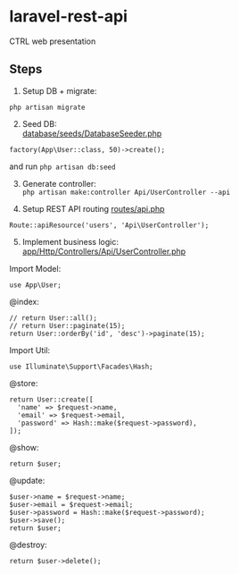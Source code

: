 # laravel-rest-api
CTRL web presentation


## Steps

1. Setup DB + migrate:  
```
php artisan migrate
```


2. Seed DB:  
[database/seeds/DatabaseSeeder.php](./database/seeds/DatabaseSeeder.php)
```
factory(App\User::class, 50)->create();
```
and run `php artisan db:seed`


3. Generate controller:  
`php artisan make:controller Api/UserController --api`  


4. Setup REST API routing
[routes/api.php](./routes/api.php)
```
Route::apiResource('users', 'Api\UserController');
```


5. Implement business logic:  
[app/Http/Controllers/Api/UserController.php](./app/Http/Controllers/Api/UserController.php)

Import Model:  
```
use App\User;
```

@index:  
```
// return User::all();
// return User::paginate(15);
return User::orderBy('id', 'desc')->paginate(15);
```


Import Util:  
```
use Illuminate\Support\Facades\Hash;
```
@store:  
```
return User::create([
  'name' => $request->name,
  'email' => $request->email,
  'password' => Hash::make($request->password),
]);
```


@show:  
```
return $user;
```

@update:  
```
$user->name = $request->name;
$user->email = $request->email;
$user->password = Hash::make($request->password);
$user->save();
return $user;
```

@destroy:  
```
return $user->delete();
```
